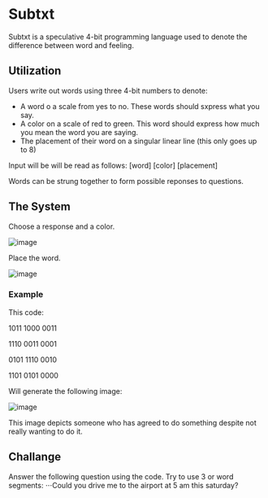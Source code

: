# Subtxt
Subtxt is a speculative 4-bit programming language used to denote the difference between word and feeling.

## Utilization
Users write out words using three 4-bit numbers to denote:
- A word o a scale from yes to no. These words should sxpress what you say.
- A color on a scale of red to green. This word should express how much you mean the word you are saying.
- The placement of their word on a singular linear line (this only goes up to 8)
  
Input will be will be read as follows:
[word] [color] [placement]

Words can be strung together to form possible reponses to questions.

## The System
Choose a response and a color.

![image](https://github.com/user-attachments/assets/f92685f2-afd5-4267-9ad7-9604fa2302fa)

Place the word.

![image](https://github.com/user-attachments/assets/f8834969-cf56-4468-ac16-8cfac199b077)

### Example
This code:

1011 1000 0011

1110 0011 0001

0101 1110 0010

1101 0101 0000

Will generate  the following image:

![image](https://github.com/user-attachments/assets/f2f580f8-4b28-4493-acbe-4e70b91a6add)


This image depicts someone who has agreed to do something despite not really wanting to do it.

## Challange
Answer the following question using the code. Try to use 3 or word segments:
⋅⋅⋅Could you drive me to the airport at 5 am this saturday?
